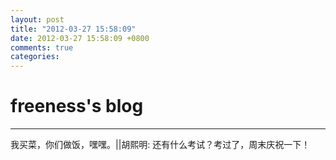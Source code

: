```yaml
---
layout: post
title: "2012-03-27 15:58:09"
date: 2012-03-27 15:58:09 +0800
comments: true
categories: 
---
```


# freeness's blog

----------

>
我买菜，你们做饭，嘿嘿。||胡熙明: 还有什么考试？考过了，周末庆祝一下！